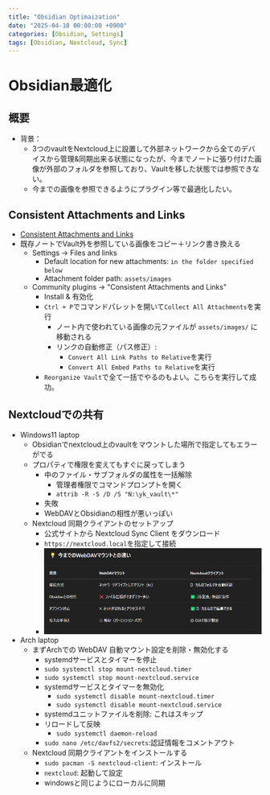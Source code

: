 ```yaml
---
title: "Obsidian Optimaization"
date: "2025-04-10 00:00:00 +0900"
categories: [Obsidian, Settings]
tags: [Obsidian, Nextcloud, Sync]
---
```


# Obsidian最適化

## 概要

- 背景：
  - 3つのvaultをNextcloud上に設置して外部ネットワークから全てのデバイスから管理&同期出来る状態になったが、今までノートに張り付けた画像が外部のフォルダを参照しており、Vaultを移した状態では参照できない。
  - 今までの画像を参照できるようにプラグイン等で最適化したい。

## Consistent Attachments and Links
- [Consistent Attachments and Links](https://github.com/dy-sh/obsidian-consistent-attachments-and-links)
- 既存ノートでVault外を参照している画像をコピー＋リンク書き換える
  - Settings → Files and links
    - Default location for new attachments: `in the folder specified below`
    - Attachment folder path: `assets/images`
  - Community plugins → "Consistent Attachments and Links"
    - Install & 有効化
    - `Ctrl + P`でコマンドパレットを開いて`Collect All Attachments`を実行
      - ノート内で使われている画像の元ファイルが `assets/images/` に移動される
      - リンクの自動修正（パス修正）: 
        - `Convert All Link Paths to Relative`を実行
        - `Convert All Embed Paths to Relative`を実行
    - `Reorganize Vault`で全て一括でやるのもよい。こちらを実行して成功。
## Nextcloudでの共有
- Windows11 laptop
  - Obsidianでnextcloud上のvaultをマウントした場所で指定してもエラーがでる
  - プロパティで権限を変えてもすぐに戻ってしまう
    - 中のファイル・サブフォルダの属性を一括解除
      - 管理者権限でコマンドプロンプトを開く
      - `attrib -R -S /D /S "N:\yk_vault\*"`
    - 失敗
    - WebDAVとObsidianの相性が悪いっぽい
  - Nextcloud 同期クライアントのセットアップ
    - 公式サイトから Nextcloud Sync Client をダウンロード
    - `https://nextcloud.local`を指定して接続
    - ![alt text](../assets/images/Screenshot_2025-04-10_221625.png)
- Arch laptop
  - まずArchでの WebDAV 自動マウント設定を削除・無効化する
    -  systemdサービスとタイマーを停止
      - `sudo systemctl stop mount-nextcloud.timer`
      - `sudo systemctl stop mount-nextcloud.service`
    - systemdサービスとタイマーを無効化
      - `sudo systemctl disable mount-nextcloud.timer`
      - `sudo systemctl disable mount-nextcloud.service`
    - systemdユニットファイルを削除: これはスキップ
    - リロードして反映
      - `sudo systemctl daemon-reload`
    - `sudo nano /etc/davfs2/secrets`:認証情報をコメントアウト
  - Nextcloud 同期クライアントをインストールする
    - `sudo pacman -S nextcloud-client`: インストール
    - `nextcloud`: 起動して設定
    - windowsと同じようにローカルに同期
  
